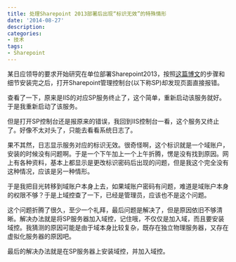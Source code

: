 ```yaml
---
title: 处理Sharepoint 2013部署后出现“标识无效”的特殊情形
date: '2014-08-27'
description:
categories:
- 技术
tags:
- Sharepoint
---
```

某日应领导的要求开始研究在单位部署Sharepoint2013，按照[这篇博文](http://www.cnblogs.com/jianyus/archive/2013/02/01/2889653.html)的步骤和细节安装完之后，打开Sharepoint管理控制台(以下称SP)却发现页面直接报错。

查看了一下，原来是IIS的对应SP服务终止了，这个简单，重新启动该服务就好。于是我重新启动了该服务。

但是打开SP控制台还是报原来的错误，我回到IIS控制台一看，这个服务又终止了。好像不太对头了，只能去看看系统日志了。

果不其然，日志显示服务对应的标识无效。很奇怪啊，这个标识就是一个域账户，安装的时候没有问题啊。于是一个下午加上一个上午折腾，愣是没有找到原因。网上有各种资料，基本上都显示是更改标识密码后出现的问题，但是我这个完全没有这种情况，应该是另一种情形。

于是我把目光转移到域账户本身上去，如果域账户密码有问题，难道是域账户本身的权限不够？于是上域控查了一下，已经是管理员，应该也不是这个问题。

这个问题折腾了很久，至少一个礼拜，最后问题是解决了，但是原因依旧不够清晰。解决办法就是将SP服务器加入域控，记住哦，不仅仅是加入域，而且要安装域控。我猜测的原因可能是由于域本身比较复杂，既存在独立物理服务器，又存在虚拟化服务器的原因吧。

最后的解决办法就是在SP服务器上安装域控，并加入域控。